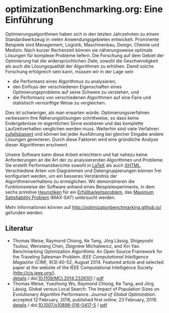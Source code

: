 # optimizationBenchmarking.org: Eine Einführung

Optimierungsalgorithmen haben sich in den letzten Jahrzehnten zu einem Standardwerkzeug in vielen Anwendungsgebieten entwickelt. Prominente Beispiele sind Management, Logistik, Maschinenbau, Design, Chemie und Medizin. Nach kurzer Rechenzeit können sie näherungsweise optimale Lösungen für komplexe Probleme liefern. Die Forschung auf dem Gebiet der Optimierung hat die widersprüchlichen Ziele, sowohl die Geschwindigkeit als auch die Lösungsqualität der Algorithmen zu erhöhen. Damit solche Forschung erfolgreich sein kann, müssen wir in der Lage sein

- die Performanz eines Algorithmus zu analysieren,
- den Einfluss der verschiedenen Eigenschaften eines Optimierungsproblems auf seine Schwere zu verstehen, und
- die Performanz von verschiedenen Algorithmen auf eine Faire und statistisch vernünftige Weise zu vergleichen.

Dies ist schwieriger, als man erwarten würde. Optimierungsverfahren verbessern ihre Näherungslösungen schrittweise, so dass keine Endergebnisse im eigentlichen Sinne existieren und das komplette Laufzeitverhalten verglichen werden muss. Weiterhin sind viele Verfahren [zufallsbasiert](https://de.wikipedia.org/wiki/Randomisierter_Algorithmus) und können bei jeder Ausführung bei gleicher Eingabe andere Lösungen generieren. Durch diese Faktoren wird eine gründliche Analyse dieser Algorithmen erschwert.

Unsere Software kann diese Arbeit erleichtern und hat nahezu keine Anforderungen an die Art der zu analysierenden Algorithmen und Probleme. Sie erstellt Performanzberichte sowohl in [LaTeX](https://de.wikipedia.org/wiki/LaTeX) als auch [XHTML](https://de.wikipedia.org/wiki/Extensible_Hypertext_Markup_Language). Verschiedene Arten von Diagrammen und Datengruppierungen können frei konfiguriert werden, um ein besseres Verständnis der Algorithmenverhaltens zu ermöglichen. Wir demonstrieren die Funktionsweise der Software anhand eines Beispielexperiments, in dem sechs primitive [Heuristiken](https://de.wikipedia.org/wiki/Heuristik) für ein [Erfüllbarkeitsproblem](https://de.wikipedia.org/wiki/Erf%C3%BCllbarkeitsproblem_der_Aussagenlogik), das [Maximum Satisfiability Problem](https://en.wikipedia.org/wiki/Maximum_satisfiability_problem) (MAX-SAT) untersucht werden.

Mehr Informationen können auf http://optimizationbenchmarking.github.io/ gefunden werden.

## Literatur

* Thomas Weise, Raymond Chiong, Ke Tang, Jörg Lässig, Shigeyoshi Tsutsui, Wenxiang Chen, Zbigniew Michalewicz, and Xin Yao. Benchmarking Optimization Algorithms: An Open Source Framework for the Traveling Salesman Problem. <em>IEEE Computational Intelligence Magazine (CIM)</em>, 9(3):40-52, August&nbsp;2014. Featured article and selected paper at the website of the IEEE Computational Intelligence Society (<a href="http://cis.ieee.org/">http://cis.ieee.org/</a>).<br><a href="http://www.it-weise.de/research/publications/WCTLTCMY2014BOAAOSFFTTSP/index.html">details</a> / doi:<a href="http://dx.doi.org/10.1109/MCI.2014.2326101">10.1109/MCI.2014.2326101</a> / <a href="http://www.it-weise.de/research/publications/WCTLTCMY2014BOAAOSFFTTSP/WCTLTCMY2014BOAAOSFFTTSP.pdf">pdf</a>
* Thomas Weise, Yuezhong Wu, Raymond Chiong, Ke Tang, and Jörg Lässig. Global versus Local Search: The Impact of Population Sizes on Evolutionary Algorithm Performance. <em>Journal of Global Optimization</em>. accepted 12&nbsp;February, 2016, published first online: 23&nbsp;February, 2016.<br><a href="http://www.it-weise.de/research/publications/WWCTL2016GVLSTIOPSOEAP/index.html">details</a> / doi:<a href="http://dx.doi.org/10.1007/s10898-016-0417-5">10.1007/s10898-016-0417-5</a> / <a href="http://www.it-weise.de/research/publications/WWCTL2016GVLSTIOPSOEAP/WWCTL2016GVLSTIOPSOEAP.pdf">pdf</a>